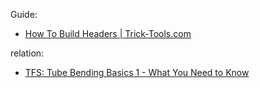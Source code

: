Guide:
- [How To Build Headers | Trick-Tools.com](https://youtu.be/lBmjU83kaow)

relation:
- [TFS: Tube Bending Basics 1 - What You Need to Know](https://youtu.be/3n_lf2RHIPs)
